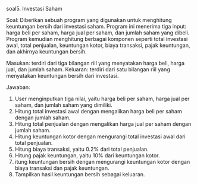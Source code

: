 soal5. Investasi Saham

Soal:
Diberikan sebuah program yang digunakan untuk menghitung keuntungan bersih dari investasi saham. Program ini menerima tiga input: harga beli per saham, harga jual per saham, dan jumlah saham yang dibeli. Program kemudian menghitung berbagai komponen seperti total investasi awal, total penjualan, keuntungan kotor, biaya transaksi, pajak keuntungan, dan akhirnya keuntungan bersih.

Masukan: terdiri dari tiga bilangan riil yang menyatakan harga beli, harga jual, dan jumlah saham.
Keluaran: terdiri dari satu bilangan riil yang menyatakan keuntungan bersih dari investasi.

Jawaban:
1. User menginputkan tiga nilai, yaitu harga beli per saham, harga jual per saham, dan jumlah saham yang dimiliki.
2. Hitung total investasi awal dengan mengalikan harga beli per saham dengan jumlah saham.
3. Hitung total penjualan dengan mengalikan harga jual per saham dengan jumlah saham.
4. Hitung keuntungan kotor dengan mengurangi total investasi awal dari total penjualan.
5. Hitung biaya transaksi, yaitu 0.2% dari total penjualan.
6. Hitung pajak keuntungan, yaitu 10% dari keuntungan kotor.
7. itung keuntungan bersih dengan mengurangi keuntungan kotor dengan biaya transaksi dan pajak keuntungan.
8. Tampilkan hasil keuntungan bersih sebagai keluaran.